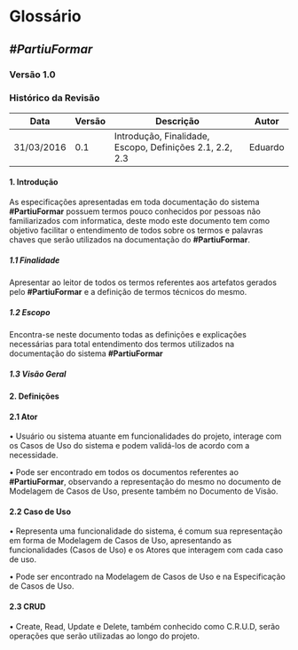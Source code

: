 # **Glossário**

##  ***#PartiuFormar***
   
### **Versão 1.0**

### Histórico da Revisão
Data|Versão|Descrição|Autor
-----|------|---------|-------
31/03/2016|0.1|Introdução, Finalidade, Escopo, Definições 2.1, 2.2, 2.3|Eduardo

#### 1. Introdução

As especificações apresentadas em toda documentação do sistema **#PartiuFormar** possuem termos pouco conhecidos por pessoas não familiarizados com informatica, deste modo este documento tem como objetivo facilitar o entendimento de todos sobre os termos e palavras chaves que serão utilizados na documentação do **#PartiuFormar**.

##### 1.1 Finalidade
Apresentar ao leitor de todos os termos referentes aos artefatos gerados pelo **#PartiuFormar** e a definição de termos técnicos do mesmo.   

##### 1.2 Escopo

Encontra-se neste documento todas as definições e explicações necessárias para total entendimento dos termos utilizados na documentação do sistema **#PartiuFormar**

##### 1.3 Visão Geral

#### 2. Definições

#### 2.1 Ator

• Usuário ou sistema atuante em funcionalidades do projeto, interage com os Casos de Uso
do sistema e podem validá-los de acordo com a necessidade.

• Pode ser encontrado em todos os documentos referentes ao **#PartiuFormar**, observando a representação do mesmo no documento de Modelagem de Casos de Uso, presente também no Documento de
Visão.

#### 2.2 Caso de Uso

• Representa uma funcionalidade do sistema, é comum sua representação em forma de Modelagem de Casos
de Uso, apresentando as funcionalidades (Casos de Uso) e os Atores que interagem com cada caso de uso.

• Pode ser encontrado na Modelagem de Casos de Uso e na Especificação de Casos de Uso.

#### 2.3 CRUD

• Create, Read, Update e Delete, também conhecido como C.R.U.D, serão operações que serão utilizadas ao longo do projeto.


